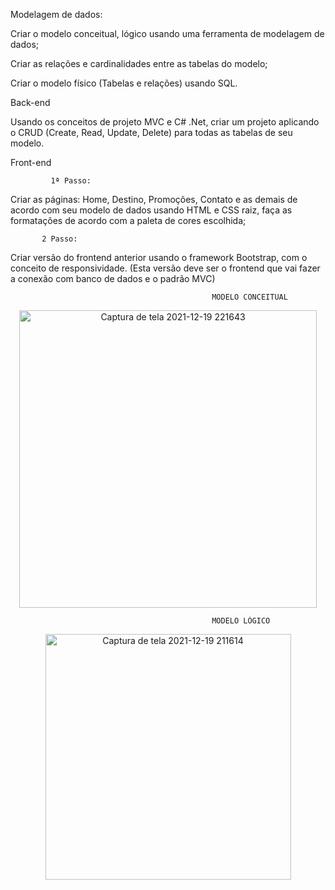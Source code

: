 Modelagem de dados:  

Criar o modelo conceitual, lógico usando uma ferramenta de modelagem de dados; 

Criar as relações e cardinalidades entre as tabelas do modelo; 

Criar o modelo físico (Tabelas e relações) usando SQL. 

 

Back-end  

Usando os conceitos de projeto MVC e C# .Net, criar um projeto aplicando o CRUD (Create, Read, Update, Delete) para todas as tabelas de seu modelo. 

 

 Front-end 

             1ª Passo:  

Criar as páginas: Home, Destino, Promoções, Contato e as demais de acordo com seu modelo de dados usando HTML e CSS raiz, faça as formatações de acordo com a paleta de cores escolhida; 
 

           2 Passo:      
 
 

Criar versão do frontend anterior usando o framework Bootstrap, com o conceito de responsividade. (Esta versão deve ser o frontend que vai fazer a conexão com banco de dados e o padrão MVC) 

                                                 MODELO CONCEITUAL
                                                 
<div align= "center">
<img width="476" alt="Captura de tela 2021-12-19 221643" src="https://user-images.githubusercontent.com/89924048/146701109-e12a1cbc-2297-41c4-8c59-f9b243936f89.png" width= "700px" />
</div>
                                                             
                                                 MODELO LÓGICO  
                                                             
<div align= "center">
<img width="393" alt="Captura de tela 2021-12-19 211614" src="https://user-images.githubusercontent.com/89924048/146701221-948eb442-fca1-457e-8549-bb5f7f3383d9.png"width= "700px" />
 </div>


